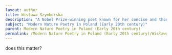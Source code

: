 ```yaml
---
layout: author
title: Wisława Szymborska
description: "A Nobel Prize-winning poet known for her concise and thought-provoking verses. Her early works often reflect on nature and its intricate relationship with human existence."
subject: "Modern Nature Poetry in Poland (Early 20th century)"
parent: Modern Nature Poetry in Poland (Early 20th century)
permalink: /Modern Nature Poetry in Poland (Early 20th century)/Wisława Szymborska/
---
```


does this matter?
